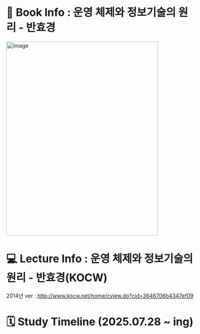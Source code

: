 # 📖 Book Info : 운영 체제와 정보기술의 원리 - 반효경
<img width="400" height="511" alt="image" src="https://github.com/user-attachments/assets/44961670-bbae-47fc-82c2-df8873f8c321" />

# 💻 Lecture Info : 운영 체제와 정보기술의 원리 - 반효경(KOCW)

2014년 ver : 
http://www.kocw.net/home/cview.do?cid=3646706b4347ef09

# 🗓️ Study Timeline (2025.07.28 ~ ing)
